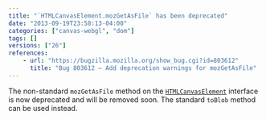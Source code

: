 ```yaml
---
title: "`HTMLCanvasElement.mozGetAsFile` has been deprecated"
date: "2013-09-19T23:58:13-04:00"
categories: ["canvas-webgl", "dom"]
tags: []
versions: ["26"]
references:
    - url: "https://bugzilla.mozilla.org/show_bug.cgi?id=803612"
      title: "Bug 803612 – Add deprecation warnings for mozGetAsFile"
---
```

The non-standard `mozGetAsFile` method on the [`HTMLCanvasElement`](https://developer.mozilla.org/docs/Web/API/HTMLCanvasElement) interface is now deprecated and will be removed soon. The standard `toBlob` method can be used instead.
